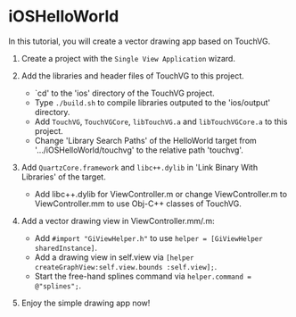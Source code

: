 # iOSHelloWorld

In this tutorial, you will create a vector drawing app based on TouchVG.

1. Create a project with the `Single View Application` wizard.

2. Add the libraries and header files of TouchVG to this project.

   - `cd' to the 'ios' directory of the TouchVG project.
   - Type `./build.sh` to compile libraries outputed to the 'ios/output' directory.
   - Add `TouchVG`, `TouchVGCore`, `libTouchVG.a` and `libTouchVGCore.a` to this project.
   - Change 'Library Search Paths' of the HelloWorld target from '.../iOSHelloWorld/touchvg' to the relative path 'touchvg'.

3. Add `QuartzCore.framework` and `libc++.dylib` in 'Link Binary With Libraries' of the target.

   - Add libc++.dylib for ViewController.m or change ViewController.m to ViewController.mm to use Obj-C++ classes of TouchVG.

4. Add a vector drawing view in ViewController.mm/.m:

   - Add `#import "GiViewHelper.h"` to use `helper = [GiViewHelper sharedInstance]`.
   - Add a drawing view in self.view via `[helper createGraphView:self.view.bounds :self.view];`.
   - Start the free-hand splines command via `helper.command = @"splines";`.

5. Enjoy the simple drawing app now!